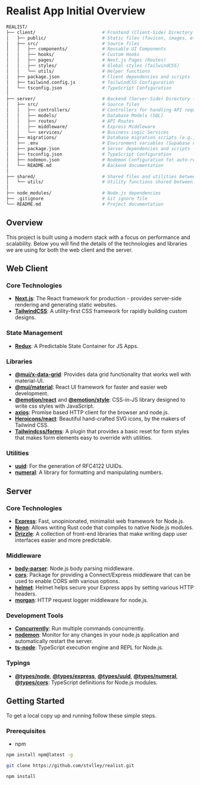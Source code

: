 # Realist App Initial Overview

```sh
REALIST/
├── client/                         # Frontend (Client-Side) Directory (Next.js + TailwindCSS)
│   ├── public/                     # Static files (favicon, images, etc.)
│   ├── src/                        # Source files
│   │   ├── components/             # Reusable UI Components
│   │   ├── hooks/                  # Custom Hooks
│   │   ├── pages/                  # Next.js Pages (Routes)
│   │   ├── styles/                 # Global styles (TailwindCSS)
│   │   └── utils/                  # Helper functions
│   ├── package.json                # Client dependencies and scripts
│   ├── tailwind.config.js          # TailwindCSS Configuration
│   └── tsconfig.json               # TypeScript Configuration
│   
├── server/                         # Backend (Server-Side) Directory (Express.js)
│   ├── src/                        # Source files
│   │   ├── controllers/            # Controllers for handling API requests
│   │   ├── models/                 # Database Models (SQL)
│   │   ├── routes/                 # API Routes
│   │   ├── middleware/             # Express Middleware
│   │   └── services/               # Business Logic Services
│   ├── migrations/                 # Database migration scripts (e.g., raw SQL or other migration tools)
│   ├── .env                        # Environment variables (Supabase credentials, secrets)
│   ├── package.json                # Server dependencies and scripts
│   ├── tsconfig.json               # TypeScript Configuration
│   ├── nodemon.json                # Nodemon Configuration for auto-reloading
│   └── README.md                   # Backend documentation
│
├── shared/                         # Shared files and utilities between client and server
│   └── utils/                      # Utility functions shared between client and server
│
├── node_modules/                   # Node.js dependencies
├── .gitignore                      # Git ignore file
└── README.md                       # Project documentation
```

## Overview
This project is built using a modern stack with a focus on performance and scalability. Below you will find the details of the technologies and libraries we are using for both the web client and the server.

## Web Client

### Core Technologies
- **[Next.js](https://nextjs.org/)**: The React framework for production - provides server-side rendering and generating static websites.
- **[TailwindCSS](https://tailwindcss.com/)**: A utility-first CSS framework for rapidly building custom designs.

### State Management
- **[Redux](https://redux.js.org/)**: A Predictable State Container for JS Apps.

### Libraries
- **[@mui/x-data-grid](https://mui.com/components/data-grid/)**: Provides data grid functionality that works well with material-UI.
- **[@mui/material](https://mui.com/)**: React UI framework for faster and easier web development.
- **[@emotion/react](https://emotion.sh/docs/@emotion/react)** and **[@emotion/style](https://emotion.sh/docs/@emotion/style)**: CSS-in-JS library designed to write css styles with JavaScript.
- **[axios](https://axios-http.com/)**: Promise based HTTP client for the browser and node.js.
- **[Heroicons/react](https://github.com/tailwindlabs/heroicons#react)**: Beautiful hand-crafted SVG icons, by the makers of Tailwind CSS.
- **[Tailwindcss/forms](https://github.com/tailwindlabs/tailwindcss-forms)**: A plugin that provides a basic reset for form styles that makes form elements easy to override with utilities.

### Utilities
- **[uuid](https://www.npmjs.com/package/uuid)**: For the generation of RFC4122 UUIDs.
- **[numeral](https://www.npmjs.com/package/numeral)**: A library for formatting and manipulating numbers.

## Server

### Core Technologies
- **[Express](https://expressjs.com/)**: Fast, unopinionated, minimalist web framework for Node.js.
- **[Neon](https://www.neon-bindings.com/)**: Allows writing Rust code that compiles to native Node.js modules.
- **[Drizzle](https://trufflesuite.com/docs/drizzle/)**: A collection of front-end libraries that make writing dapp user interfaces easier and more predictable.

### Middleware
- **[body-parser](https://www.npmjs.com/package/body-parser)**: Node.js body parsing middleware.
- **[cors](https://www.npmjs.com/package/cors)**: Package for providing a Connect/Express middleware that can be used to enable CORS with various options.
- **[helmet](https://helmetjs.github.io/)**: Helmet helps secure your Express apps by setting various HTTP headers.
- **[morgan](https://www.npmjs.com/package/morgan)**: HTTP request logger middleware for node.js.

### Development Tools
- **[Concurrently](https://www.npmjs.com/package/concurrently)**: Run multiple commands concurrently.
- **[nodemon](https://nodemon.io/)**: Monitor for any changes in your node.js application and automatically restart the server.
- **[ts-node](https://typestrong.org/ts-node/)**: TypeScript execution engine and REPL for Node.js.

### Typings
- **[@types/node](https://www.npmjs.com/package/@types/node)**, **[@types/express](https://www.npmjs.com/package/@types/express)**, **[@types/uuid](https://www.npmjs.com/package/@types/uuid)**, **[@types/numeral](https://www.npmjs.com/package/@types/numeral)**, **[@types/cors](https://www.npmjs.com/package/@types/cors)**: TypeScript definitions for Node.js modules.

## Getting Started

To get a local copy up and running follow these simple steps.

### Prerequisites

- npm
```sh
npm install npm@latest -g

git clone https://github.com/stvlley/realist.git

npm install